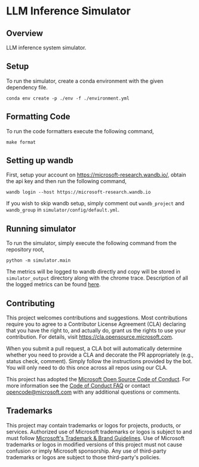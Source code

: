 # LLM Inference Simulator

## Overview

LLM inference system simulator.

## Setup

To run the simulator, create a conda environment with the given dependency file.

```
conda env create -p ./env -f ./environment.yml
```

## Formatting Code

To run the code formatters execute the following command,

```
make format
```

## Setting up wandb

First, setup your account on https://microsoft-research.wandb.io/, obtain the api key and then run the following command,

```
wandb login --host https://microsoft-research.wandb.io
```

If you wish to skip wandb setup, simply comment out `wandb_project` and `wandb_group` in `simulator/config/default.yml`.

## Running simulator

To run the simulator, simply execute the following command from the repository root,

```
python -m simulator.main
```

The metrics will be logged to wandb directly and copy will be stored in `simulator_output` directory along with the chrome trace. Description of all the logged metrics can be found [here](docs/simulator_metrics.md).

## Contributing

This project welcomes contributions and suggestions.  Most contributions require you to agree to a
Contributor License Agreement (CLA) declaring that you have the right to, and actually do, grant us
the rights to use your contribution. For details, visit https://cla.opensource.microsoft.com.

When you submit a pull request, a CLA bot will automatically determine whether you need to provide
a CLA and decorate the PR appropriately (e.g., status check, comment). Simply follow the instructions
provided by the bot. You will only need to do this once across all repos using our CLA.

This project has adopted the [Microsoft Open Source Code of Conduct](https://opensource.microsoft.com/codeofconduct/).
For more information see the [Code of Conduct FAQ](https://opensource.microsoft.com/codeofconduct/faq/) or
contact [opencode@microsoft.com](mailto:opencode@microsoft.com) with any additional questions or comments.

## Trademarks

This project may contain trademarks or logos for projects, products, or services. Authorized use of Microsoft 
trademarks or logos is subject to and must follow 
[Microsoft's Trademark & Brand Guidelines](https://www.microsoft.com/en-us/legal/intellectualproperty/trademarks/usage/general).
Use of Microsoft trademarks or logos in modified versions of this project must not cause confusion or imply Microsoft sponsorship.
Any use of third-party trademarks or logos are subject to those third-party's policies.
